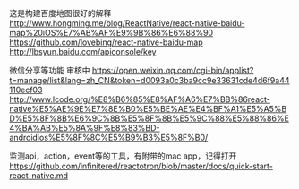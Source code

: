 这是构建百度地图很好的解释
http://www.hongming.me/blog/ReactNative/react-native-baidu-map%20iOS%E7%AB%AF%E9%9B%86%E6%88%90
https://github.com/lovebing/react-native-baidu-map
http://lbsyun.baidu.com/apiconsole/key

微信分享等功能
审核中
https://open.weixin.qq.com/cgi-bin/applist?t=manage/list&lang=zh_CN&token=d0093a0c3ba9cc9e33631cde4d6f9a44110ecf03
http://www.lcode.org/%E8%B6%85%E8%AF%A6%E7%BB%86react-native%E5%AE%9E%E7%8E%B0%E5%BE%AE%E4%BF%A1%E5%A5%BD%E5%8F%8B%E6%9C%8B%E5%8F%8B%E5%9C%88%E5%88%86%E4%BA%AB%E5%8A%9F%E8%83%BD-androidios%E5%8F%8C%E5%B9%B3%E5%8F%B0/

监测api，action，event等的工具，有附带的mac app，记得打开
https://github.com/infinitered/reactotron/blob/master/docs/quick-start-react-native.md
